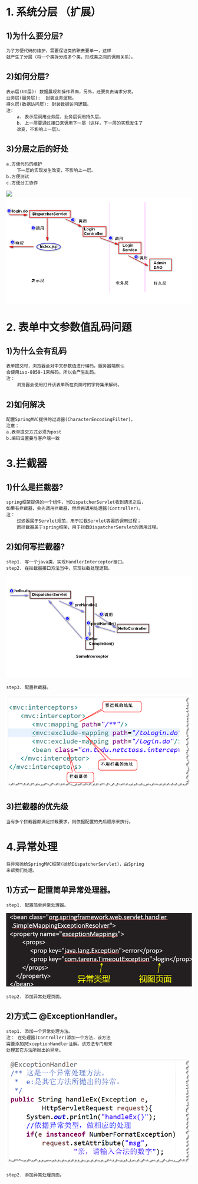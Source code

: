 # 1. 系统分层 （扩展）
## 1)为什么要分层?
	为了方便代码的维护，需要保证类的职责要单一，这样
	就产生了分层（将一个类拆分成多个类，形成类之间的调用关系）。
## 2)如何分层?
	表示层(UI层): 数据展现和操作界面，另外，还要负责请求分发。
	业务层(服务层):  封装业务逻辑。
	持久层(数据访问层): 封装数据访问逻辑。
	注:
		a. 表示层调用业务层，业务层调用持久层。
		b. 上一层要通过接口来调用下一层（这样，下一层的实现发生了
		改变，不影响上一层）。
## 3)分层之后的好处
	a.方便代码的维护
		下一层的实现发生改变，不影响上一层。
	b.方便测试
	c.方便分工协作 

![](layer.png)
![](day06.png)	

# 2. 表单中文参数值乱码问题
## 1)为什么会有乱码
	表单提交时，浏览器会对中文参数值进行编码。服务器端默认
	会使用iso-8859-1来解码。所以会产生乱码。
	注：
		浏览器会使用打开该表单所在页面时的字符集来解码。
## 2)如何解决
	配置SpringMVC提供的过滤器(CharacterEncodingFilter)。
	注意：
	a.表单提交方式必须为post
	b.编码设置要与客户端一致

# 3.拦截器
## 1)什么是拦截器?
	spring框架提供的一个组件，当DispatcherServlet收到请求之后，
	如果有拦截器，会先调用拦截器，然后再调用处理器(Controller)。
	注：
		过滤器属于Servlet规范，用于拦截Servlet容器的调用过程；
		而拦截器属于spring框架，用于拦截DispatcherServlet的调用过程。
## 2)如何写拦截器?
	step1. 写一个java类，实现HandlerInterceptor接口。
	step2. 在拦截器接口方法当中，实现拦截处理逻辑。
![](interceptor.png)

	step3. 配置拦截器。
![](a1.png)

## 3)拦截器的优先级
	当有多个拦截器都满足拦截要求，则依据配置的先后顺序来执行。
	

# 4.异常处理
	将异常抛给SpringMVC框架(抛给DispatcherServlet)，由Spring
	来帮我们处理。
## 1)方式一  配置简单异常处理器。
	step1. 配置简单异常处理器。
![](e1.png)

	step2. 添加异常处理页面。

## 2)方式二  @ExceptionHandler。	
	step1. 添加一个异常处理方法。
	注： 在处理器(Controller)添加一个方法，该方法
	需要添加@ExceptionHandler注解。该方法专门用来
	处理其它方法所抛出的异常。
![](e2.png)
	
	step2. 添加异常处理页面。
		